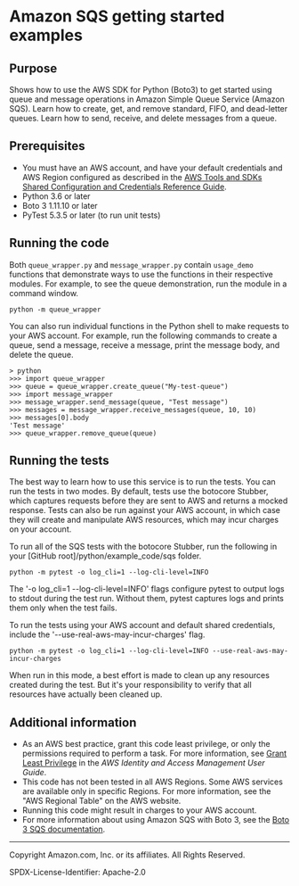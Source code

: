 # Amazon SQS getting started examples

## Purpose

Shows how to use the AWS SDK for Python (Boto3) to get started using queue and 
message operations in Amazon Simple Queue Service (Amazon SQS). Learn how to 
create, get, and remove standard, FIFO, and dead-letter queues. Learn how to 
send, receive, and delete messages from a queue.

## Prerequisites

- You must have an AWS account, and have your default credentials and AWS Region
  configured as described in the [AWS Tools and SDKs Shared Configuration and
  Credentials Reference Guide](https://docs.aws.amazon.com/credref/latest/refdocs/creds-config-files.html).
- Python 3.6 or later
- Boto 3 1.11.10 or later
- PyTest 5.3.5 or later (to run unit tests)

## Running the code

Both `queue_wrapper.py` and `message_wrapper.py` contain `usage_demo` functions
that demonstrate ways to use the functions in their respective modules. 
For example, to see the queue demonstration, run the module in a command window.

```
python -m queue_wrapper
``` 

You can also run individual functions in the Python shell to make requests to 
your AWS account. For example, run the following commands to create a queue, 
send a message, receive a message, print the message body, and delete the queue.  

    > python
    >>> import queue_wrapper
    >>> queue = queue_wrapper.create_queue("My-test-queue")
    >>> import message_wrapper
    >>> message_wrapper.send_message(queue, "Test message")
    >>> messages = message_wrapper.receive_messages(queue, 10, 10)
    >>> messages[0].body
    'Test message'
    >>> queue_wrapper.remove_queue(queue)

## Running the tests

The best way to learn how to use this service is to run the tests.
You can run the tests in two modes. By default, tests use the botocore Stubber,
which captures requests before they are sent to AWS and returns a mocked response.
Tests can also be run against your AWS account, in which case they will create and 
manipulate AWS resources, which may incur charges on your account.

To run all of the SQS tests with the botocore Stubber, run the following in
your [GitHub root]/python/example_code/sqs folder.

    python -m pytest -o log_cli=1 --log-cli-level=INFO

The '-o log_cli=1 --log-cli-level=INFO' flags configure pytest to output
logs to stdout during the test run. Without them, pytest captures logs and prints
them only when the test fails.

To run the tests using your AWS account and default shared credentials, include the
'--use-real-aws-may-incur-charges' flag.

    python -m pytest -o log_cli=1 --log-cli-level=INFO --use-real-aws-may-incur-charges

When run in this mode, a best effort is made to clean up any resources created during 
the test. But it's your responsibility to verify that all resources have actually 
been cleaned up.

## Additional information

- As an AWS best practice, grant this code least privilege, or only the 
  permissions required to perform a task. For more information, see 
  [Grant Least Privilege](https://docs.aws.amazon.com/IAM/latest/UserGuide/best-practices.html#grant-least-privilege) 
  in the *AWS Identity and Access Management User Guide*.
- This code has not been tested in all AWS Regions. Some AWS services are 
  available only in specific Regions. For more information, see the 
  "AWS Regional Table" on the AWS website.
- Running this code might result in charges to your AWS account.
- For more information about using Amazon SQS with Boto 3, see 
  the [Boto 3 SQS documentation](https://boto3.amazonaws.com/v1/documentation/api/latest/reference/services/sqs.html).

---
Copyright Amazon.com, Inc. or its affiliates. All Rights Reserved.

SPDX-License-Identifier: Apache-2.0
